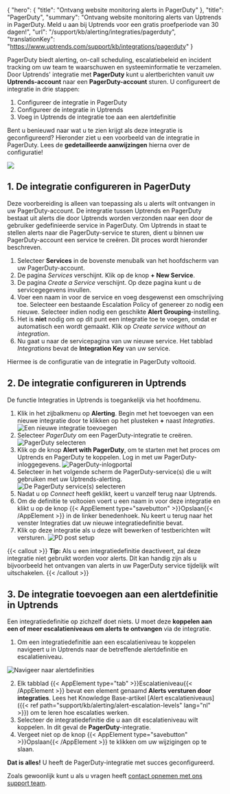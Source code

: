 {
  "hero": {
    "title": "Ontvang website monitoring alerts in PagerDuty"
  }, 
  "title": "PagerDuty",
  "summary": "Ontvang website monitoring alerts van Uptrends in PagerDuty. Meld u aan bij Uptrends voor een gratis proefperiode van 30 dagen!",
  "url": "/support/kb/alerting/integraties/pagerduty",
  "translationKey": "https://www.uptrends.com/support/kb/integrations/pagerduty" 
}

PagerDuty biedt alerting, on-call scheduling, escalatiebeleid en incident tracking om uw team te waarschuwen en systeeminformatie te verzamelen. Door Uptrends' integratie met **PagerDuty** kunt u alertberichten vanuit uw **Uptrends-account** naar een **PagerDuty-account** sturen. U configureert de integratie in drie stappen:

1.  Configureer de integratie in PagerDuty
2.  Configureer de integratie in Uptrends
3.  Voeg in Uptrends de integratie toe aan een alertdefinitie

Bent u benieuwd naar wat u te zien krijgt als deze integratie is geconfigureerd? Hieronder ziet u een voorbeeld van de integratie in PagerDuty. Lees de **gedetailleerde aanwijzingen** hierna over de configuratie!

![](/img/sub/integrations/integration-pagerduty-dashboard.png)

## 1. De integratie configureren in PagerDuty

Deze voorbereiding is alleen van toepassing als u alerts wilt ontvangen in uw PagerDuty-account. De integratie tussen Uptrends en PagerDuty bestaat uit alerts die door Uptrends worden verzonden naar een door de gebruiker gedefinieerde service in PagerDuty. Om Uptrends in staat te stellen alerts naar die PagerDuty-service te sturen, dient u binnen uw PagerDuty-account een service te creëren. Dit proces wordt hieronder beschreven.

1.  Selecteer **Services** in de bovenste menubalk van het hoofdscherm van uw PagerDuty-account.
2.  De pagina *Services* verschijnt. Klik op de knop **\+ New Service**.
3.  De pagina *Create a Service* verschijnt. Op deze pagina kunt u de servicegegevens invullen. 
4.  Voer een naam in voor de service en voeg desgewenst een omschrijving toe. Selecteer een bestaande Escalation Policy of genereer zo nodig een nieuwe. Selecteer indien nodig een geschikte **Alert Grouping**-instelling.
5. Het is **niet** nodig om op dit punt een integratie toe te voegen, omdat er automatisch een wordt gemaakt. Klik op *Create service without an integration*.
6.  Nu gaat u naar de servicepagina van uw nieuwe service. Het tabblad *Integrations* bevat de **Integration Key** van uw service.

Hiermee is de configuratie van de integratie in PagerDuty voltooid.

## 2. De integratie configureren in Uptrends

De functie Integraties in Uptrends is toegankelijk via het hoofdmenu.

1.  Klik in het zijbalkmenu op **Alerting**. Begin met het toevoegen van een nieuwe integratie door te klikken op het plusteken **+** naast *Integraties*. ![Een nieuwe integratie toevoegen](/img/content/scr-integrations-add_new_integration.png)
2.  Selecteer *PagerDuty* om een PagerDuty-integratie te creëren. ![PagerDuty selecteren](/img/content/scr-pagerduty-before_setup.png)
3.  Klik op de knop **Alert with PagerDuty**, om te starten met het proces om Uptrends en PagerDuty te koppelen. Log in met uw PagerDuty-inloggegevens. ![PagerDuty-inlogportal](/img/content/scr-pagerduty-signin.png)
4. Selecteer in het volgende scherm de PagerDuty-service(s) die u wilt gebruiken met uw Uptrends-alerting. 
![De PagerDuty service(s) selecteren](/img/content/scr-pagerduty-servicesselection.png)
5.  Nadat u op *Connect* heeft geklikt, keert u vanzelf terug naar Uptrends.
6.  Om de definitie te voltooien voert u een naam in voor deze integratie en klikt u op de knop {{< AppElement type="savebutton" >}}Opslaan{{< /AppElement >}} in de linker benedenhoek. Nu keert u terug naar het venster Integraties dat uw nieuwe integratiedefinitie bevat.
7.  Klik op deze integratie als u deze wilt bewerken of testberichten wilt versturen.
![PD post setup](/img/content/scr-pagerduty-post_setup_integration.png)

{{< callout >}}
**Tip:** Als u een integratiedefinitie deactiveert, zal deze integratie niet gebruikt worden voor alerts. Dit kan handig zijn als u bijvoorbeeld het ontvangen van alerts in uw PagerDuty service tijdelijk wilt uitschakelen.
{{< /callout >}}

## 3. De integratie toevoegen aan een alertdefinitie in Uptrends

Een integratiedefinitie op zichzelf doet niets. U moet deze **koppelen aan een of meer escalatieniveaus om alerts te ontvangen** via de integratie.

1.  Om een integratiedefinitie aan een escalatieniveau te koppelen navigeert u in Uptrends naar de betreffende alertdefinitie en escalatieniveau.

 ![Navigeer naar alertdefinities](/img/content/scr-integrations-to_alert_defs.png)

2.  Elk tabblad {{< AppElement type="tab" >}}Escalatieniveau{{< /AppElement >}} bevat een element genaamd **Alerts versturen door integraties**. Lees het Knowledge Base-artikel [Alert escalatieniveaus]({{< ref path="support/kb/alerting/alert-escalation-levels" lang="nl" >}}) om te leren hoe escalaties werken.
3. Selecteer de integratiedefinitie die u aan dit escalatieniveau wilt koppelen. In dit geval de **PagerDuty**-integratie.
4.  Vergeet niet op de knop {{< AppElement type="savebutton" >}}Opslaan{{< /AppElement >}} te klikken om uw wijzigingen op te slaan.

**Dat is alles!** U heeft de PagerDuty-integratie met succes geconfigureerd.

Zoals gewoonlijk kunt u als u vragen heeft [contact opnemen met ons support team](/contact).
